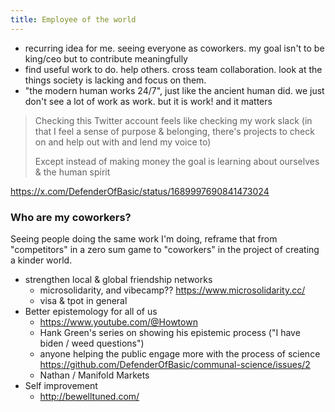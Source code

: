 ```yaml
---
title: Employee of the world
---
```


- recurring idea for me. seeing everyone as coworkers. my goal isn't to be king/ceo but to contribute meaningfully
- find useful work to do. help others. cross team collaboration. look at the things society is lacking and focus on them. 
- "the modern human works 24/7", just like the ancient human did. we just don't see a lot of work as work. but it is work! and it matters 


> Checking this Twitter account feels like checking my work slack (in that I feel a sense of purpose & belonging, there's projects to check on and help out with and lend my voice to)
>
> Except instead of making money the goal is learning about ourselves & the human spirit

https://x.com/DefenderOfBasic/status/1689997690841473024



### Who are my coworkers?

Seeing people doing the same work I'm doing, reframe that from "competitors" in a zero sum game to "coworkers" in the project of creating a kinder world. 

- strengthen local & global friendship networks  
	- microsolidarity, and vibecamp?? https://www.microsolidarity.cc/
	- visa & tpot in general
- Better epistemology for all of us
	- https://www.youtube.com/@Howtown
	- Hank Green's series on showing his epistemic process ("I have biden / weed questions")
	- anyone helping the public engage more with the process of science https://github.com/DefenderOfBasic/communal-science/issues/2
	- Nathan / Manifold Markets 
- Self improvement 
	- http://bewelltuned.com/ 